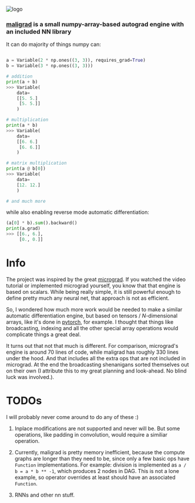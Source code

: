 ![logo](https://github.com/rziga/maligrad/assets/102856773/11f60388-14b5-4a8d-9b9e-3d3a5ab34e5a)

### [maligrad](https://maps.app.goo.gl/kZGt592YTsWSrcWA9) is a small numpy-array-based autograd engine with an included NN library

It can do majority of things numpy can:
```py

a = Variable(2 * np.ones((3, 3)), requires_grad=True)
b = Variable(3 * np.ones((3, 3)))

# addition
print(a + b)
>>> Variable(
    data=
    [[5. 5.]
     [5. 5.]]
    )

# multiplication
print(a * b)
>>> Variable(
    data=
    [[6. 6.]
     [6. 6.]]
    )

# matrix multiplication
print(a @ b[0])
>>> Variable(
    data=
    [12. 12.]
    )

# and much more
```
while also enabling reverse mode automatic differentiation:
```py
(a[0] * b).sum().backward()
print(a.grad)
>>> [[6., 6.],
     [0., 0.]]
```

# Info

The project was inspired by the great [micrograd](https://github.com/karpathy/micrograd).
If you watched the video tutorial or implemented micrograd yourself, you know that that engine is based on scalars.
While being really simple, it is still powerful enough to define pretty much any neural net, that approach is not as efficient.

So, I wondered how much more work would be needed to make a similar automatic differentiation engine, but based on tensors / $N$-dimensional arrays, like it's done in [pytorch](https://github.com/pytorch/pytorch), for example.
I thought that things like broadcasting, indexing and all the other special array operations would complicate things a great deal.

It turns out that not that much is different.
For comparison, micrograd's engine is around 70 lines of code, while maligrad has roughly 330 lines under the hood.
And that includes all the extra ops that are not included in micrograd.
At the end the broadcasting shenanigans sorted themselves out on their own (I attribute this to my great planning and look-ahead. No blind luck was involved.).

# TODOs

I will probably never come around to do any of these :)

1) Inplace modifications are not supported and never will be. But some operations, like padding in convolution, would require a similiar operation.

2) Currently, maligrad is pretty memory inefficient, because the compute graphs are longer than they need to be, since only a few basic ops have `Function` implementations. For example: division is implemented as `a / b = a * b ** -1`, which produces 2 nodes in DAG. This is not a lone example, so operator overrides at least should have an associated `Function`.

3) RNNs and other nn stuff.